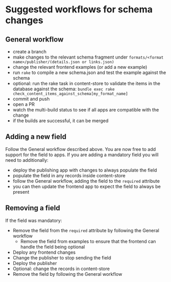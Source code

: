# Suggested workflows for schema changes

## General workflow

* create a branch
* make changes to the relevant schema fragment under `formats/<format name>/publisher/(details.json or links.json)`
* change the relevant frontend examples (or add a new example)
* run `rake` to compile a new schema.json and test the example against the schema
* optional: run the rake task in content-store to validate the items in the database against the schema: `bundle exec rake check_content_items_against_schema[my_format_name]`
* commit and push
* open a PR
* watch the multi-build status to see if all apps are compatible with the change
* if the builds are successful, it can be merged


## Adding a new field

Follow the General workflow described above. You are now free to add support for the field to apps. If you are adding a mandatory field you will need to additionally:

* deploy the publishing app with changes to always populate the field
* populate the field in any records inside content-store
* follow the General workflow, adding the field to the `required` attribute
* you can then update the frontend app to expect the field to always be present


## Removing a field

If the field was mandatory:

* Remove the field from the `required` attribute by following the General workflow
  * Remove the field from examples to ensure that the frontend can handle the field being optional
* Deploy any frontend changes
* Change the publisher to stop sending the field
* Deploy the publisher
* Optional: change the records in content-store
* Remove the field by following the General workflow
